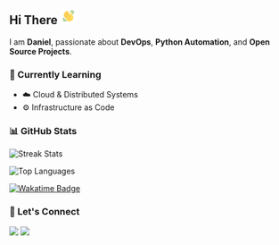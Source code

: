 <h2 align="left">
    Hi There  
    <img src="https://github.com/danielcristho/danielcristho/blob/main/wave.gif"  
         alt="Waving hand animated gif"  
         height="30"  
         width="30" />  
</h2>  

I am **Daniel**, passionate about **DevOps**, **Python Automation**, and **Open Source Projects**.  

### 🌱 Currently Learning  
- ☁️ Cloud & Distributed Systems  
- ⚙️ Infrastructure as Code  

### 📊 GitHub Stats  

![Streak Stats](https://github-readme-streak-stats.herokuapp.com/?user=danielcristho&theme=gruvbox&hide_border=true)  

![Top Languages](https://github-readme-stats.vercel.app/api/top-langs/?username=danielcristho&theme=gruvbox&hide_border=true&layout=compact&hide=javascript,c%23,CSS,blade,HTML,php,shaderlab)  

<a href="https://wakatime.com/@e7f380cc-1fda-4868-84f9-cd5b516d7cb9"><img src="https://wakatime.com/badge/user/e7f380cc-1fda-4868-84f9-cd5b516d7cb9.svg" alt="Wakatime Badge" /></a>  

### 🤝 Let's Connect  

<a href="https://www.linkedin.com/in/daniel-pepuho/" /> <img src="https://img.shields.io/badge/LinkedIn-0077B5?style=for-the-badge&logo=linkedin&logoColor=white&hide_border=true&style=flat" /></a>
<a href="https://dev.to/danielcristho" /> <img src="https://img.shields.io/badge/dev.to-0A0A0A?style=for-the-badge&logo=dev.to&logoColor=white&hide_border=true&style=flat" /></a>
